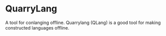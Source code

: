 # QuarryLang
A tool for conlanging offline.
Quarrylang (QLang) is a good tool for making constructed languages offline.

